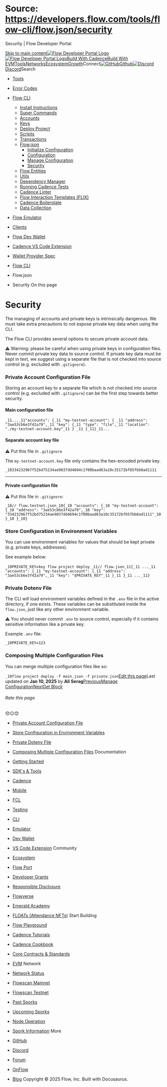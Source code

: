 # Source: https://developers.flow.com/tools/flow-cli/flow.json/security




Security | Flow Developer Portal





[Skip to main content](#__docusaurus_skipToContent_fallback)[![Flow Developer Portal Logo](/img/flow-docs-logo-dark.png)![Flow Developer Portal Logo](/img/flow-docs-logo-light.png)](/)[Build With Cadence](/build/flow)[Build With EVM](/evm/about)[Tools](/tools/flow-cli)[Networks](/networks/flow-networks)[Ecosystem](/ecosystem)[Growth](/growth)Connect[![GitHub]()Github](https://github.com/onflow)[![Discord]()Discord](https://discord.gg/flow)Search

* [Tools](/tools)
* [Error Codes](/tools/error-codes)
* [Flow CLI](/tools/flow-cli)
  + [Install Instructions](/tools/flow-cli/install)
  + [Super Commands](/tools/flow-cli/super-commands)
  + [Accounts](/tools/flow-cli/accounts/get-accounts)
  + [Keys](/tools/flow-cli/keys/generate-keys)
  + [Deploy Project](/tools/flow-cli/deployment/start-emulator)
  + [Scripts](/tools/flow-cli/scripts/execute-scripts)
  + [Transactions](/tools/flow-cli/transactions/send-transactions)
  + [Flow.json](/tools/flow-cli/flow.json/initialize-configuration)
    - [Initialize Configuration](/tools/flow-cli/flow.json/initialize-configuration)
    - [Configuration](/tools/flow-cli/flow.json/configuration)
    - [Manage Configuration](/tools/flow-cli/flow.json/manage-configuration)
    - [Security](/tools/flow-cli/flow.json/security)
  + [Flow Entities](/tools/flow-cli/get-flow-data/get-blocks)
  + [Utils](/tools/flow-cli/utils/signature-generate)
  + [Dependency Manager](/tools/flow-cli/dependency-manager)
  + [Running Cadence Tests](/tools/flow-cli/tests)
  + [Cadence Linter](/tools/flow-cli/lint)
  + [Flow Interaction Templates (FLIX)](/tools/flow-cli/flix)
  + [Cadence Boilerplate](/tools/flow-cli/boilerplate)
  + [Data Collection](/tools/flow-cli/data-collection)
* [Flow Emulator](/tools/emulator)
* [Clients](/tools/clients)
* [Flow Dev Wallet](/tools/flow-dev-wallet)
* [Cadence VS Code Extension](/tools/vscode-extension)
* [Wallet Provider Spec](/tools/wallet-provider-spec)


* [Flow CLI](/tools/flow-cli)
* Flow.json
* Security
On this page
# Security

The managing of accounts and private keys is intrinsically dangerous.
We must take extra precautions to not expose private key data when using
the CLI.

The Flow CLI provides several options to secure private account data.

⚠️ Warning: please be careful when using private keys in configuration files.
Never commit private key data to source control.
If private key data must be kept in text, we suggest using a separate file
that is not checked into source control (e.g. excluded with `.gitignore`).

### Private Account Configuration File[​](#private-account-configuration-file "Direct link to Private Account Configuration File")

Storing an account key to a separate file which is not checked into source control (e.g. excluded with `.gitignore`)
can be the first step towards better security.

#### Main configuration file[​](#main-configuration-file "Direct link to Main configuration file")

 `_11..._11"accounts": {_11 "my-testnet-account": { _11 "address": "3ae53cb6e3f42a79",_11 "key": {_11 "type": "file",_11 "location": "./my-testnet-account.key"_11 } _11 }_11}_11...`
#### Separate account key file[​](#separate-account-key-file "Direct link to Separate account key file")

⚠️ Put this file in `.gitignore`

The `my-testnet-account.key` file only contains the hex-encoded private key.

 `_10334232967f52bd75234ae9037dd4694c1f00baad63a10c35172bf65fbb8ad1111`

---

#### Private configuration file[​](#private-configuration-file "Direct link to Private configuration file")

⚠️ Put this file in `.gitignore`:

 `_10// flow.testnet.json_10{_10 "accounts": {_10 "my-testnet-account": {_10 "address": "3ae53cb6e3f42a79",_10 "key": "334232967f52bd75234ae9037dd4694c1f00baad63a10c35172bf65fbb8ad1111"_10 }_10 }_10}`
### Store Configuration in Environment Variables[​](#store-configuration-in-environment-variables "Direct link to Store Configuration in Environment Variables")

You can use environment variables for values that should be kept private (e.g. private keys, addresses).

See example below:

 `_10PRIVATE_KEY=key flow project deploy`
 `_11// flow.json_11{_11 ..._11 "accounts": {_11 "my-testnet-account": {_11 "address": "3ae53cb6e3f42a79",_11 "key": "$PRIVATE_KEY"_11 }_11 }_11 ..._11}`
### Private Dotenv File[​](#private-dotenv-file "Direct link to Private Dotenv File")

The CLI will load environment variables defined in the `.env` file in the active directory, if one exists.
These variables can be substituted inside the `flow.json`,
just like any other environment variable.

⚠️ You should never commit `.env` to source control,
especially if it contains sensitive information
like a private key.

Example `.env` file:

 `_10PRIVATE_KEY=123`
### Composing Multiple Configuration Files[​](#composing-multiple-configuration-files "Direct link to Composing Multiple Configuration Files")

You can merge multiple configuration files like so:

 `_10flow project deploy -f main.json -f private.json`[Edit this page](https://github.com/onflow/docs/tree/main/docs/tools/flow-cli/flow.json/security.md)Last updated on **Jan 10, 2025** by **Ali Serag**[PreviousManage Configuration](/tools/flow-cli/flow.json/manage-configuration)[NextGet Block](/tools/flow-cli/get-flow-data/get-blocks)
###### Rate this page

😞😐😊

* [Private Account Configuration File](#private-account-configuration-file)
* [Store Configuration in Environment Variables](#store-configuration-in-environment-variables)
* [Private Dotenv File](#private-dotenv-file)
* [Composing Multiple Configuration Files](#composing-multiple-configuration-files)
Documentation

* [Getting Started](/build/getting-started/contract-interaction)
* [SDK's & Tools](/tools)
* [Cadence](https://cadence-lang.org/docs/)
* [Mobile](/build/guides/mobile/overview)
* [FCL](/tools/clients/fcl-js)
* [Testing](/build/smart-contracts/testing)
* [CLI](/tools/flow-cli)
* [Emulator](/tools/emulator)
* [Dev Wallet](https://github.com/onflow/fcl-dev-wallet)
* [VS Code Extension](/tools/vscode-extension)
Community

* [Ecosystem](/ecosystem)
* [Flow Port](https://port.onflow.org/)
* [Developer Grants](https://github.com/onflow/developer-grants)
* [Responsible Disclosure](https://flow.com/flow-responsible-disclosure)
* [Flowverse](https://www.flowverse.co/)
* [Emerald Academy](https://academy.ecdao.org/)
* [FLOATs (Attendance NFTs)](https://floats.city/)
Start Building

* [Flow Playground](https://play.flow.com/)
* [Cadence Tutorials](https://cadence-lang.org/docs/tutorial/first-steps)
* [Cadence Cookbook](https://open-cadence.onflow.org)
* [Core Contracts & Standards](/build/core-contracts)
* [EVM](/evm/about)
Network

* [Network Status](https://status.onflow.org/)
* [Flowscan Mainnet](https://flowdscan.io/)
* [Flowscan Testnet](https://testnet.flowscan.io/)
* [Past Sporks](/networks/node-ops/node-operation/past-sporks)
* [Upcoming Sporks](/networks/node-ops/node-operation/upcoming-sporks)
* [Node Operation](/networks/node-ops)
* [Spork Information](/networks/node-ops/node-operation/spork)
More

* [GitHub](https://github.com/onflow)
* [Discord](https://discord.gg/flow)
* [Forum](https://forum.onflow.org/)
* [OnFlow](https://onflow.org/)
* [Blog](https://flow.com/blog)
Copyright © 2025 Flow, Inc. Built with Docusaurus.

